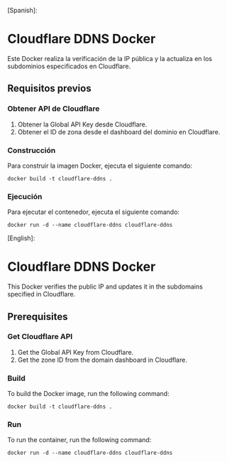 [Spanish]:
# Cloudflare DDNS Docker
Este Docker realiza la verificación de la IP pública y la actualiza en los subdominios especificados en Cloudflare.

## Requisitos previos

### Obtener API de Cloudflare
1. Obtener la Global API Key desde Cloudflare.
2. Obtener el ID de zona desde el dashboard del dominio en Cloudflare.

### Construcción
Para construir la imagen Docker, ejecuta el siguiente comando:

```docker build -t cloudflare-ddns .```

### Ejecución
Para ejecutar el contenedor, ejecuta el siguiente comando:

```docker run -d --name cloudflare-ddns cloudflare-ddns```

[English]:
# Cloudflare DDNS Docker
This Docker verifies the public IP and updates it in the subdomains specified in Cloudflare.

## Prerequisites

### Get Cloudflare API
1. Get the Global API Key from Cloudflare.
2. Get the zone ID from the domain dashboard in Cloudflare.

### Build
To build the Docker image, run the following command:

```docker build -t cloudflare-ddns .```

### Run
To run the container, run the following command:

```docker run -d --name cloudflare-ddns cloudflare-ddns```